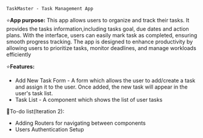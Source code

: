 `TaskMaster - Task Management App`

⭐**App purpose:** This app allows users to organize and track their tasks. It provides the tasks information,including tasks goal, due dates and action plans. With the interface, users can easily mark task as completed, ensuring smooth progress tracking. The app is designed to enhance productivity by allowing users to prioritize tasks, monitor deadlines, and manage workloads efficiently
   
⭐**Features:**
* Add New Task Form - A form which allows the user to add/create a task and assign it to the user. Once added, the new task will appear in the user's task list.
* Task List - A component which shows the list of user tasks

🎯To-do list(Iteration 2):
* Adding Routers for navigating between components
*  Users Authentication Setup



 
